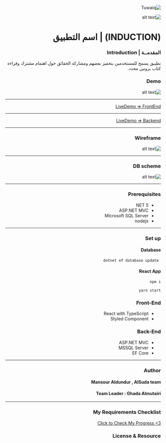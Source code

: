 <div dir="rtl" align="right" >

![Tuwaiq](https://i.ibb.co/SV2BSn5/tuwaiq.png)


![alt text](https://github.com/aldundur-Mansour/Project04_Auth_CRUD_ASP.NET/blob/main/InductionLogo.svg?raw=true)

# (INDUCTION) | اسم التطبيق
  
### المقدمــة | Introduction 
 
 تطبيق يسمح للمستخدمين بتحفيز بعضهم ومشاركة الحقائق حول اهتمام مشترك وقراءة كتاب بروتين محدد.

### Demo  

![alt text](https://github.com/aldundur-Mansour/Project04_Auth_CRUD_ASP.NET/blob/main/DemoFinalProject.gif?raw=true)


---

[LiveDemo => FrontEnd](https://dazzling-lamarr-86f006.netlify.app/)

--- 

[LiveDemo => Backend](https://induction2030.azurewebsites.net/index.html)

---

### Wireframe 

![alt text](https://github.com/aldundur-Mansour/Project04_Auth_CRUD_ASP.NET/blob/main/Wireframe.jpg?raw=true)

---

### DB scheme 

![alt text](https://github.com/aldundur-Mansour/Project04_Auth_CRUD_ASP.NET/blob/main/Relations-Induction.png?raw=true)

---
### Prerequisites
- NET 5 
- ASP.NET MVC
- Microsoft SQL Server 
- nodejs

---

### Set up  

 #### Database

 ``` dotnet ef database update```

#### React App 

``` npm i ```

``` yarn start ```


### Front-End  
 - React with TypeScript
 - Styled Component
  

### Back-End 
 - ASP.NET MVC
 - MSSQL Server
 - EF Core

--- 

### Author

#### Mansour Aldundur , AlSuda team 

#### Team Leader : Ghada Almutairi

---

### My Requirements Checklist 

[Click to Check My Progress <3 ](https://www.notion.so/Checklist-Final-Project-04c69fb4133f4fb59758992a6dfc790d)




### License & Resource

</div>